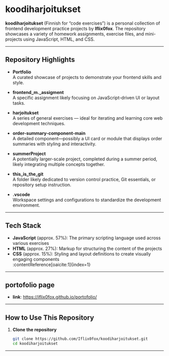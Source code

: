 # koodiharjoitukset

**koodiharjoitukset** (Finnish for “code exercises”) is a personal collection of frontend development practice projects by **Iflix0fox**. The repository showcases a variety of homework assignments, exercise files, and mini-projects using JavaScript, HTML, and CSS.

---

## Repository Highlights

- **Portfolio**  
  A curated showcase of projects to demonstrate your frontend skills and style.

- **frontend_m.\_assigment**  
  A specific assignment likely focusing on JavaScript-driven UI or layout tasks.

- **harjoitukset**  
  A series of general exercises — ideal for iterating and learning core web development techniques.

- **order-summary-component-main**  
  A detailed component—possibly a UI card or module that displays order summaries with styling and interactivity.

- **summerProject**  
  A potentially larger-scale project, completed during a summer period, likely integrating multiple concepts together.

- **this_is_the_git**  
  A folder likely dedicated to version control practice, Git essentials, or repository setup instruction.

- **.vscode**  
  Workspace settings and configurations to standardize the development environment.

---

## Tech Stack

- **JavaScript** (approx. 57%): The primary scripting language used across various exercises
- **HTML** (approx. 27%): Markup for structuring the content of the projects
- **CSS** (approx. 15%): Styling and layout definitions to create visually engaging components  
  :contentReference[oaicite:1]{index=1}

---

## portofolio page

- **link**: https://iflix0fox.github.io/portofolio/

---

## How to Use This Repository

1. **Clone the repository**
   ```bash
   git clone https://github.com/Iflix0fox/koodiharjoitukset.git
   cd koodiharjoitukset
   ```

---
